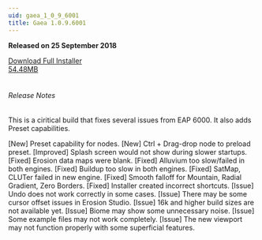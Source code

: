 ```yaml
---
uid: gaea_1_0_9_6001
title: Gaea 1.0.9.6001
---
```



**Released on 25 September 2018**

<div class="btn-group" role="group">
<a href="http://viridian.quadspinner.com/gaea/Gaea-EAP-6001.exe" class="btn btn-dark">Download Full Installer<br />54.48MB</a>
</div></div></div>
<br><h6 class="ml-2">Release Notes</h6>
<div class="card">
<div class="card-body release-note">

This is a ciritical build that fixes several issues from EAP 6000. It also adds Preset capabilities.

[New] Preset capability for nodes.
[New] Ctrl + Drag-drop node to preload preset.
[Improved] Splash screen would not show during slower startups.
[Fixed] Erosion data maps were blank.
[Fixed] Alluvium too slow/failed in both engines.
[Fixed] Buildup too slow in both engines.
[Fixed] SatMap, CLUTer failed in new engine.
[Fixed] Smooth falloff for Mountain, Radial Gradient, Zero Borders.
[Fixed] Installer created incorrect shortcuts.
[Issue] Undo does not work correctly in some cases.
[Issue] There may be some cursor offset issues in Erosion Studio.
[Issue] 16k and higher build sizes are not available yet.
[Issue] Biome may show some unnecessary noise.
[Issue] Some example files may not work completely.
[Issue] The new viewport may not function properly with some superficial features.



